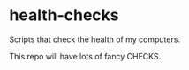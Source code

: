 # health-checks
Scripts that check the health of my computers.

This repo will have lots of fancy CHECKS.
